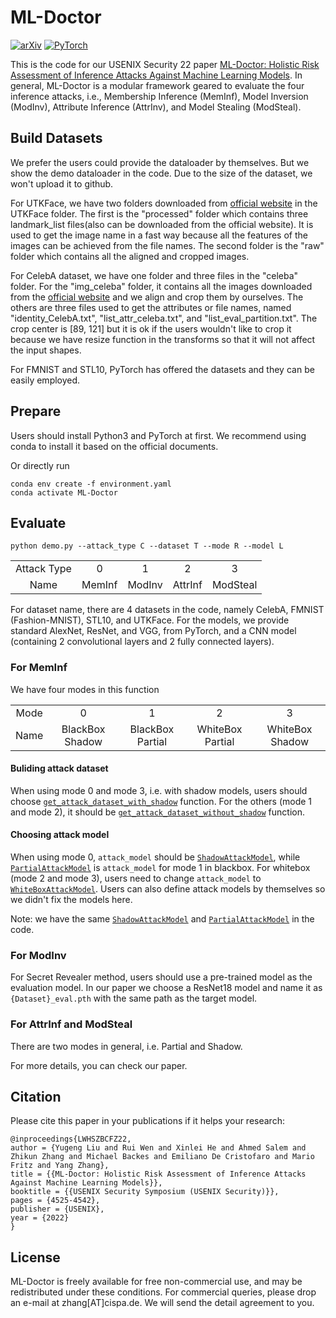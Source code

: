 # ML-Doctor

[![arXiv](https://img.shields.io/badge/arxiv-2102.02551-b31b1b)](https://arxiv.org/abs/2102.02551)
<a href="https://pytorch.org/get-started/locally/"><img alt="PyTorch" src="https://img.shields.io/badge/PyTorch-ee4c2c?logo=pytorch&logoColor=white"></a>

This is the code for our USENIX Security 22 paper [ML-Doctor: Holistic Risk Assessment of Inference Attacks Against Machine Learning Models](https://www.usenix.org/conference/usenixsecurity22/presentation/liu-yugeng).
In general, ML-Doctor is a modular framework geared to evaluate the four inference attacks, i.e., Membership Inference (MemInf), Model Inversion (ModInv), Attribute Inference (AttrInv), and Model Stealing (ModSteal). 

## Build Datasets
We prefer the users could provide the dataloader by themselves. But we show the demo dataloader in the code. Due to the size of the dataset, we won't upload it to github.

For UTKFace, we have two folders downloaded from [official website](https://susanqq.github.io/UTKFace/) in the UTKFace folder. The first is the "processed" folder which contains three landmark_list files(also can be downloaded from the official website). It is used to get the image name in a fast way because all the features of the images can be achieved from the file names. The second folder is the "raw" folder which contains all the aligned and cropped images. 

For CelebA dataset, we have one folder and three files in the "celeba" folder. For the "img_celeba" folder, it contains all the images downloaded from the [official website](https://mmlab.ie.cuhk.edu.hk/projects/CelebA.html) and we align and crop them by ourselves. The others are three files used to get the attributes or file names, named "identity_CelebA.txt", "list_attr_celeba.txt", and "list_eval_partition.txt". The crop center is \[89, 121\] but it is ok if the users wouldn't like to crop it because we have resize function in the transforms so that it will not affect the input shapes.

For FMNIST and STL10, PyTorch has offered the datasets and they can be easily employed.

## Prepare
Users should install Python3 and PyTorch at first. We recommend using conda to install it based on the official documents.

Or directly run

```
conda env create -f environment.yaml
conda activate ML-Doctor
```

## Evaluate

```python demo.py --attack_type C --dataset T --mode R --model L```

<table><tbody>
<!-- TABLE BODY -->
<tr>
<td align="center">Attack Type</td>
<td align="center">0</td>
<td align="center">1</td>
<td align="center">2</td>
<td align="center">3</td>
</tr>
<tr>
<td align="center">Name</td>
<td align="center">MemInf</td>
<td align="center">ModInv</td>
<td align="center">AttrInf</td>
<td align="center">ModSteal</td>
</tr>
</tbody></table>

For dataset name, there are 4 datasets in the code, namely CelebA, FMNIST (Fashion-MNIST), STL10, and UTKFace.
For the models, we provide standard AlexNet, ResNet, and VGG, from PyTorch, and a CNN model (containing 2 convolutional layers and 2 fully connected layers).

### For MemInf
We have four modes in this function
<table><tbody>
<!-- TABLE BODY -->
<tr>
<td align="center">Mode</td>
<td align="center">0</td>
<td align="center">1</td>
<td align="center">2</td>
<td align="center">3</td>
</tr>
<tr>
<td align="center">Name</td>
<td align="center">BlackBox Shadow</td>
<td align="center">BlackBox Partial</td>
<td align="center">WhiteBox Partial</td>
<td align="center">WhiteBox Shadow</td>
</tr>
</tbody></table>

#### Buliding attack dataset
When using mode 0 and mode 3, i.e. with shadow models, users should choose [```get_attack_dataset_with_shadow```](MIA_Evaluate/meminf.py#L552) function.
For the others (mode 1 and mode 2), it should be [```get_attack_dataset_without_shadow```](MIA_Evaluate/meminf.py#L526) function.

#### Choosing attack model
When using mode 0, ```attack_model``` should be [```ShadowAttackModel```](models/define_models.py#L15), while [```PartialAttackModel```](models/define_models.py#L56) is  ```attack_model``` for mode 1 in blackbox.
For whitebox (mode 2 and mode 3), users need to change ```attack_model``` to [```WhiteBoxAttackModel```](models/define_models.py#L97).
Users can also define attack models by themselves so we didn't fix the models here.

Note: we have the same [```ShadowAttackModel```](models/define_models.py#L15) and [```PartialAttackModel```](models/define_models.py#L56) in the code.

### For ModInv
For Secret Revealer method, users should use a pre-trained model as the evaluation model. In our paper we choose a ResNet18 model and name it as ```{Dataset}_eval.pth``` with the same path as the target model.

### For AttrInf and ModSteal
There are two modes in general, i.e. Partial and Shadow.

For more details, you can check our paper.


## Citation
Please cite this paper in your publications if it helps your research:

    @inproceedings{LWHSZBCFZ22,
    author = {Yugeng Liu and Rui Wen and Xinlei He and Ahmed Salem and Zhikun Zhang and Michael Backes and Emiliano De Cristofaro and Mario Fritz and Yang Zhang},
    title = {{ML-Doctor: Holistic Risk Assessment of Inference Attacks Against Machine Learning Models}},
    booktitle = {{USENIX Security Symposium (USENIX Security)}},
    pages = {4525-4542},
    publisher = {USENIX},
    year = {2022}
    }



## License

ML-Doctor is freely available for free non-commercial use, and may be redistributed under these conditions. For commercial queries, please drop an e-mail at zhang[AT]cispa.de. We will send the detail agreement to you.
